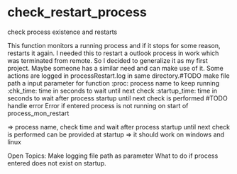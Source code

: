 # check_restart_process
check process existence and restarts

This function monitors a running process and if it stops for some reason, restarts it again.
I needed this to restart a outlook process in work which was terminated from remote.
So I decided to generalize it as my first project. Maybe someone has a similar need and can make use of it.
Some actions are logged in processRestart.log in same directory.#TODO make file path a input parameter for function
    :proc: process name to keep running
    :chk_time: time in seconds to wait until next check
    :startup_time: time in seconds to wait after process startup until next check is performed
    #TODO handle error
    Error if entered process is not running on start of process_mon_restart

=> process name, check time and wait after process startup until next check is performed can be provided at startup
=> it should work on windows and linux

Open Topics:
Make logging file path as parameter
What to do if process entered does not exist on startup.


